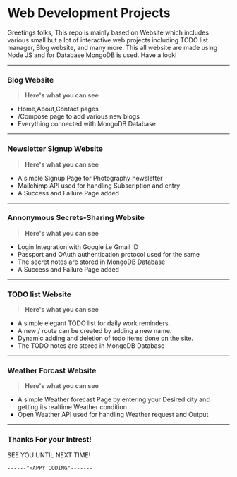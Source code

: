 # Web Development Projects
Greetings folks,
This repo is mainly based on Website which includes various small but a lot of interactive web projects including TODO list manager, Blog website, and many more. This all website are made using Node JS and for Database MongoDB is used.
Have a look!

____

### Blog Website 
> **Here's what you can see**  
* Home,About,Contact pages
* /Compose page to add various new blogs 
* Everything connected with MongoDB Database


____
###  Newsletter Signup Website
> **Here's what you can see**  
* A simple Signup Page for Photography newsletter
* Mailchimp API used for handling Subscription and entry
* A Success and Failure Page added


____
### Annonymous Secrets-Sharing Website
> **Here's what you can see**  
* Login Integration with Google i.e Gmail ID
* Passport and OAuth authentication protocol used for the same
* The secret notes are stored in MongoDB Database
* A Success and Failure Page added


____
###  TODO list Website
> **Here's what you can see**  
* A simple elegant TODO list for daily work reminders.
* A new / route can be created by adding a new name.
* Dynamic adding and deletion of todo items done on the site.
* The TODO notes are stored in MongoDB Database 

____
###  Weather Forcast Website
> **Here's what you can see**  
* A simple Weather forecast Page by entering your Desired city and getting its realtime Weather condition.
* Open Weather API used for handling Weather request and Output

____
### Thanks For your Intrest!
>
  SEE YOU UNTIL NEXT TIME!
  >
    ------"HAPPY CODING"-------
